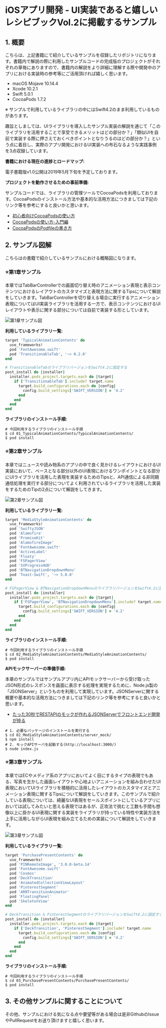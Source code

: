 # iOSアプリ開発 - UI実装であると嬉しいレシピブックVol.2に掲載するサンプル

## 1. 概要

こちらは、上記書籍にて紹介しているサンプルを収録したリポジトリになります。書籍内で解説の際に利用したサンプルコードの完成版のプロジェクトがそれぞれの章毎にありますので、書籍内の解説をより詳細に理解する際や開発中のアプリにおける実装時の参考等にご活用頂ければ嬉しく思います。

 * macOS Mojave 10.14.4
 * Xcode 10.2.1
 * Swift 5.0.1
 * CocoaPods 1.7.2

※ サンプルで利用しているライブラリの中にはSwift4.2のまま利用しているものがあります。

趣旨としましては、UIライブラリを導入したサンプル実装の解説を通じて「このライブラリを活用することで享受できるメリットはどの部分か？」「類似UIを自前で実装する際に押さえておくべきポイントとなりうるのはどの部分か？」という点に着目し、実際のアプリ開発におけるUI実装への布石なるような実践事例を3点収録しています。

__書籍における現在の進捗とロードマップ:__

電子書籍版v1.0公開は2019年5月下旬を予定しております。

__プロジェクトを動作させるための事前準備:__

サンプルコードでは、ライブラリの管理ツールでCocoaPodsを利用しております。CocoaPodsのインストール方法や基本的な活用方法につきましては下記のリンク等を参考にすると良いかと思います。

+ [初心者向けCocoaPodsの使い方](http://developers.goalist.co.jp/entry/2017/04/20/180931)
+ [CocoaPodsの使い方-入門編](https://www.ukeyslabo.com/development/iosapplication/how-to-use-cocoapods-for-beginner/)
+ [CocoaPodsのPodfileの書き方](https://dev.digitrick.us/notes/podfilesyntax)

## 2. サンプル図解

こちらはの書籍で紹介しているサンプルにおける概略図になります。

### ⭐️第1章サンプル

本章ではTabBarControllerでの画面切り替え時のアニメーション表現と表示コンテンツにおけるレイアウトのカスタマイズと表現方法に関するTipsについて解説をしていきます。TabBarControllerを切り替える場合に実行するアニメーション表現についてはUI実装ライブラリを活用する一方で、表示コンテンツにおけるUIレイアウトや表示に関する部分については自前で実装する形としています。

![第1章サンプル図](https://github.com/fumiyasac/2nd_ios_ui_recipe_showcase/blob/master/images/capture_techbook_vol2_chapter1.jpg)

__利用しているライブラリ一覧:__

```ruby
target 'TypicalAnimationContents' do
  use_frameworks!
  pod 'FontAwesome.swift'
  pod 'TransitionableTab', '~> 0.2.0'
end

# TransitionableTabのライブラリバージョンをSwift4.2に固定する
post_install do |installer|
  installer.pods_project.targets.each do |target|
    if ['TransitionableTab'].include? target.name
      target.build_configurations.each do |config|
        config.build_settings['SWIFT_VERSION'] = '4.2'
      end
    end
  end
end
```

__ライブラリのインストール手順:__

```shell
# 今回利用するライブラリのインストール手順
$ cd 01_TypicalAnimationContents/TypicalAnimationContents/ 
$ pod install
```

### ️⭐️第2章サンプル

本章ではニュースや読み物系のアプリの中で良く見かけるレイアウトにおけるUI実装において、ベースとなる部分以外のUI表現におけるワンポイントとなる部分にUIライブラリを活用した表現を実装するためのTipsと、API通信による非同期通信処理を実行する部分についてよく利用されているライブラリを活用した実装をするためのTipの2点について解説をしてきます。

![第2章サンプル図](https://github.com/fumiyasac/2nd_ios_ui_recipe_showcase/blob/master/images/capture_techbook_vol2_chapter2.jpg)

__利用しているライブラリ一覧:__

```ruby
target 'MediaStyleAnimationContents' do
  use_frameworks!
  pod 'SwiftyJSON'
  pod 'Alamofire'
  pod 'PromiseKit'
  pod 'AlamofireImage'
  pod 'FontAwesome.swift'
  pod 'ActiveLabel'
  pod 'Floaty'
  pod 'FSPagerView'
  pod 'SVProgressHUD'
  pod 'BTNavigationDropdownMenu'
  pod 'Toast-Swift', '~> 5.0.0'
end

# FSPagerView & BTNavigationDropdownMenuのライブラリバージョンをSwift4.2に固定する
post_install do |installer|
  installer.pods_project.targets.each do |target|
    if ['FSPagerView', 'BTNavigationDropdownMenu'].include? target.name
      target.build_configurations.each do |config|
        config.build_settings['SWIFT_VERSION'] = '4.2'
      end
    end
  end
end
```

__ライブラリのインストール手順:__

```shell
# 今回利用するライブラリのインストール手順
$ cd 02_MediaStyleAnimationContents/MediaStyleAnimationContents/ 
$ pod install
```

__APIモックサーバーの準備手順:__

本章のサンプルではサンプルアプリ内にAPIモックサーバーから受け取ったJSON形式のレスポンスを画面に表示する処理を実現するために、Node.js製の「JSONServer」というものを利用して実現しています。JSONServerに関する概要や基本的な活用方法につきましては下記のリンク等を参考にすると良いかと思います。

+ [たった30秒でRESTAPIのモックが作れるJSONServerでフロントエンド開発が捗る](https://www.webprofessional.jp/mock-rest-apis-using-json-server/)

```shell
# 1. 必要なパッケージのインストールを実行する
$ cd 02_MediaStyleAnimationContents/server_mock/ 
$ npm install
# 2. モックAPIサーバを起動する(http://localhost:3000/)
$ node index.js
```

### ⭐️第3章サンプル

本章ではECやメディア系のアプリにおいてよく目にするタイプの表現でもある、写真を生かした画面レイアウトや心地よいアニメーションを組み合わせたUI表現においてUIライブラリを積極的に活用したレイアウトのカスタマイズとアニメーション表現に関するTipsについて解説をしていきます。このサンプルで紹介している表現については、綺麗なUI表現をセールスポイントにしているアプリにおいては試してみたいと思える表現ではあるが、正攻法で挑むと工数も手間も想像以上に掛かるUI表現に関する実装をライブラリが持っている特性や実装方法を上手に活用しながらUI表現を組み立てるための実装について解説をしていきます。

![第3章サンプル図](https://github.com/fumiyasac/2nd_ios_ui_recipe_showcase/blob/master/images/capture_techbook_vol2_chapter3.jpg)

__利用しているライブラリ一覧:__

```ruby
target 'PurchasePresentContents' do
  use_frameworks!
  pod 'PINRemoteImage', '3.0.0-beta.14'
  pod 'FontAwesome.swift'
  pod 'Cosmos'
  pod 'DeckTransition'
  pod 'AnimatedCollectionViewLayout'
  pod 'PinterestSegment'
  pod 'ARNTransitionAnimator'
  pod 'FloatingPanel'
  pod 'SkeletonView'
end

# DeckTransition & PinterestSegmentのライブラリバージョンをSwift4.2に固定する
post_install do |installer|
  installer.pods_project.targets.each do |target|
    if ['DeckTransition', 'PinterestSegment'].include? target.name
      target.build_configurations.each do |config|
        config.build_settings['SWIFT_VERSION'] = '4.2'
      end
    end
  end
end
```

__ライブラリのインストール手順:__

```shell
# 今回利用するライブラリのインストール手順
$ cd 03_PurchasePresentContents/PurchasePresentContents/ 
$ pod install
```

## 3. その他サンプルに関することについて

その他、サンプルにおける気になる点や要望等がある場合は是非GithubのIssueやPullRequestをお送り頂けますと嬉しく思います。
